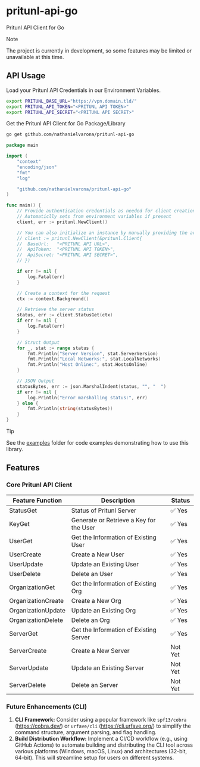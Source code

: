 # pritunl-api-go

Pritunl API Client for Go

> [!NOTE]
> The project is currently in development, so some features may be limited or unavailable at this time.

## API Usage

Load your Pritunl API Credentials in our Environment Variables.

```bash
export PRITUNL_BASE_URL="https://vpn.domain.tld/"
export PRITUNL_API_TOKEN="<PRITUNL API TOKEN>"
export PRITUNL_API_SECRET="<PRITUNL API SECRET>"
```

Get the Pritunl API Client for Go Package/Library

```bash
go get github.com/nathanielvarona/pritunl-api-go
```

```go
package main

import (
	"context"
	"encoding/json"
	"fmt"
	"log"

	"github.com/nathanielvarona/pritunl-api-go"
)

func main() {
	// Provide authentication credentials as needed for client creation
	// Automaticlly sets from environment variables if present
	client, err := pritunl.NewClient()

	// You can also initialize an instance by manually providing the arguments.
	// client := pritunl.NewClient(&pritunl.Client{
	// 	BaseUrl:   "<PRITUNL API URL>",
	// 	ApiToken:  "<PRITUNL API TOKEN>",
	// 	ApiSecret: "<PRITUNL API SECRET>",
	// })

	if err != nil {
		log.Fatal(err)
	}

	// Create a context for the request
	ctx := context.Background()

	// Retrieve the server status
	status, err := client.StatusGet(ctx)
	if err != nil {
		log.Fatal(err)
	}

	// Struct Output
	for _, stat := range status {
		fmt.Println("Server Version", stat.ServerVersion)
		fmt.Println("Local Networks:", stat.LocalNetworks)
		fmt.Println("Host Online:", stat.HostsOnline)
	}

	// JSON Output
	statusBytes, err := json.MarshalIndent(status, "", "  ")
	if err != nil {
		log.Println("Error marshalling status:", err)
	} else {
		fmt.Println(string(statusBytes))
	}
}
```

> [!TIP]
> See the [examples](./examples) folder for code examples demonstrating how to use this library.

## Features

### Core Pritunl API Client

| Feature Function   | Description                             | Status                 |
|--------------------|-----------------------------------------|------------------------|
| StatusGet          | Status of Pritunl Server                | :white_check_mark: Yes |
| KeyGet             | Generate or Retrieve a Key for the User | :white_check_mark: Yes |
| UserGet            | Get the Information of Existing User    | :white_check_mark: Yes |
| UserCreate         | Create a New User                       | :white_check_mark: Yes |
| UserUpdate         | Update an Existing User                 | :white_check_mark: Yes |
| UserDelete         | Delete an User                          | :white_check_mark: Yes |
| OrganizationGet    | Get the Information of Existing Org     | :white_check_mark: Yes |
| OrganizationCreate | Create a New Org                        | :white_check_mark: Yes |
| OrganizationUpdate | Update an Existing Org                  | :white_check_mark: Yes |
| OrganizationDelete | Delete an Org                           | :white_check_mark: Yes |
| ServerGet          | Get the Information of Existing Server  | :white_check_mark: Yes |
| ServerCreate       | Create a New Server                     | Not Yet                |
| ServerUpdate       | Update an Existing Server               | Not Yet                |
| ServerDelete       | Delete an Server                        | Not Yet                |

### Future Enhancements (CLI)

1. **CLI Framework:** Consider using a popular framework like `spf13/cobra` (https://cobra.dev/) or `urfave/cli` (https://cli.urfave.org/) to simplify the command structure, argument parsing, and flag handling.
2. **Build Distribution Workflow:** Implement a CI/CD workflow (e.g., using GitHub Actions) to automate building and distributing the CLI tool across various platforms (Windows, macOS, Linux) and architectures (32-bit, 64-bit). This will streamline setup for users on different systems.

